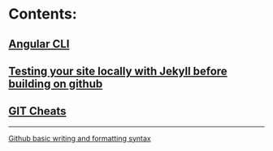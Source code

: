 # Contents:

## [Angular CLI](AngularCLI.md) 

## [Testing your site locally with Jekyll before building on github](Jekyll-Local-Testing.md)

## [GIT Cheats](Git-Cheats.md)

--------------------------------------------

[Github basic writing and formatting syntax](https://help.github.com/articles/basic-writing-and-formatting-syntax/)